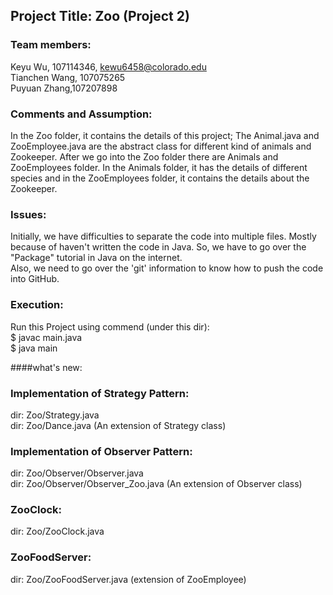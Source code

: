 ## Project Title: Zoo (Project 2)

### Team members:
Keyu Wu, 107114346, kewu6458@colorado.edu<br>
Tianchen Wang, 107075265<br>
Puyuan Zhang,107207898<br>

### Comments and Assumption:
In the Zoo folder, it contains the details of this project; The Animal.java and ZooEmployee.java are the abstract class for different kind of animals and Zookeeper. After we go into the Zoo folder there are Animals and ZooEmployees folder. In the Animals folder, it has the details of different species and in the ZooEmployees folder, it contains the details about the Zookeeper. <br>

### Issues:
Initially, we have difficulties to separate the code into multiple files. Mostly because of haven't written the code in Java. So, we have to go over the "Package" tutorial in Java on the internet. <br>
Also, we need to go over the 'git' information to know how to push the code into GitHub. <br>

### Execution:
Run this Project using commend (under this dir): <br>
$ javac main.java <br>
$ java main <br>


####what's new:

### Implementation of Strategy Pattern:
dir: Zoo/Strategy.java<br>
dir: Zoo/Dance.java (An extension of Strategy class)<br>

### Implementation of Observer Pattern:
dir: Zoo/Observer/Observer.java<br>
dir: Zoo/Observer/Observer_Zoo.java (An extension of Observer class)<br>

### ZooClock:
dir: Zoo/ZooClock.java<br>

### ZooFoodServer:
dir: Zoo/ZooFoodServer.java (extension of ZooEmployee)<br>